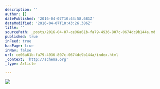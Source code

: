 ```yaml
---
description: ''
author: []
datePublished: '2016-04-07T10:44:58.681Z'
dateModified: '2016-04-07T10:43:26.386Z'
title: ''
sourcePath: _posts/2016-04-07-ce06a61b-fa79-4936-807c-0674dc9b144a.md
published: true
inFeed: true
hasPage: true
inNav: false
url: ce06a61b-fa79-4936-807c-0674dc9b144a/index.html
_context: 'http://schema.org'
_type: Article

---
```

![](https://the-grid-user-content.s3-us-west-2.amazonaws.com/2c392f0b-2b31-48ca-b668-79bede9b85cf.png)